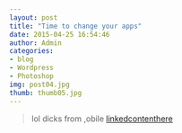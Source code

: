 ```yaml
---
layout: post
title: "Time to change your apps"
date: 2015-04-25 16:54:46
author: Admin
categories:
- blog
- Wordpress
- Photoshop
img: post04.jpg
thumb: thumb05.jpg
---
```



>lol dicks from ,obile
[linkedcontenthere](https://twitter.com)
